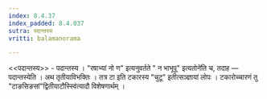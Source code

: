 ```yaml
---
index: 8.4.37
index_padded: 8.4.037
sutra: पदान्तस्य
vritti: balamanorama

---
```

<<पदान्तस्य>> - पदान्तस्य । "रषाभ्यां नो ण" इत्यनुवर्तते " न भाभूपू" इत्यतोने॑ति च, तदाह — पदान्तस्येति । अथ तृतीयाविभक्तिः । तत्र टा इति टकारस्य "चुटू" इतीत्सञ्ज्ञायां लोपः । टकारोच्चारणं तु "टाङसिङसां"द्वितीयाटौस्स्वि॑त्यादौ विशेषणार्थम् । 